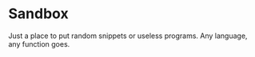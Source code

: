# Sandbox
Just a place to put random snippets or useless programs. Any language, any function goes.
